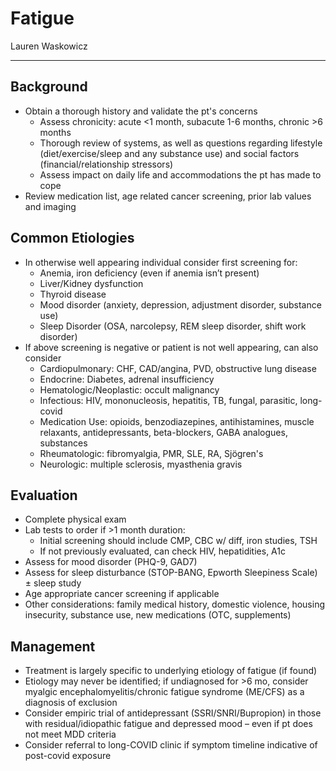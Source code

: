 # Fatigue

Lauren Waskowicz

---

## Background 
- Obtain a thorough history and validate the pt's concerns
    - Assess chronicity: acute <1 month,  subacute 1-6 months, chronic >6 months
    - Thorough review of systems, as well as questions regarding lifestyle (diet/exercise/sleep and any substance use) and social factors (financial/relationship stressors)
    - Assess impact on daily life and accommodations the pt has made to cope 
- Review medication list, age related cancer screening, prior lab values and imaging 

## Common Etiologies  
- In otherwise well appearing individual consider first screening for:
    - Anemia, iron deficiency (even if anemia isn’t present)
    - Liver/Kidney dysfunction
    - Thyroid disease
    - Mood disorder (anxiety, depression, adjustment disorder, substance use)
    - Sleep Disorder (OSA, narcolepsy, REM sleep disorder, shift work disorder) 
- If above screening is negative or patient is not well appearing, can also consider
    - Cardiopulmonary: CHF, CAD/angina, PVD, obstructive lung disease
    - Endocrine: Diabetes, adrenal insufficiency
    - Hematologic/Neoplastic: occult malignancy
    - Infectious: HIV, mononucleosis, hepatitis, TB, fungal, parasitic, long-covid
    - Medication Use: opioids, benzodiazepines, antihistamines, muscle relaxants, antidepressants, beta-blockers, GABA analogues, substances
    - Rheumatologic: fibromyalgia, PMR, SLE, RA, Sjögren's
    - Neurologic: multiple sclerosis, myasthenia gravis 

## Evaluation 
- Complete physical exam
- Lab tests to order if >1 month duration:
    - Initial screening should include CMP, CBC w/ diff, iron studies, TSH
    - If not previously evaluated, can check HIV, hepatidities, A1c 
- Assess for mood disorder (PHQ-9, GAD7)
- Assess for sleep disturbance (STOP-BANG, Epworth Sleepiness Scale) ± sleep study
- Age appropriate cancer screening if applicable
- Other considerations: family medical history, domestic violence, housing insecurity, substance use, new medications (OTC, supplements) 

## Management 
- Treatment is largely specific to underlying etiology of fatigue (if found)
- Etiology may never be identified; if undiagnosed for >6 mo, consider myalgic encephalomyelitis/chronic fatigue syndrome (ME/CFS) as a diagnosis of exclusion
- Consider empiric trial of antidepressant (SSRI/SNRI/Bupropion) in those with residual/idiopathic fatigue and depressed mood – even if pt does not meet MDD criteria
- Consider referral to long-COVID clinic if symptom timeline indicative of post-covid exposure 
